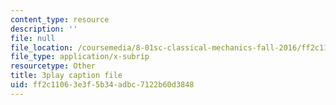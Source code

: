 ```yaml
---
content_type: resource
description: ''
file: null
file_location: /coursemedia/8-01sc-classical-mechanics-fall-2016/ff2c11063e3f5b34adbc7122b60d3848_reUjl788R9Q.vtt
file_type: application/x-subrip
resourcetype: Other
title: 3play caption file
uid: ff2c1106-3e3f-5b34-adbc-7122b60d3848
---
```

